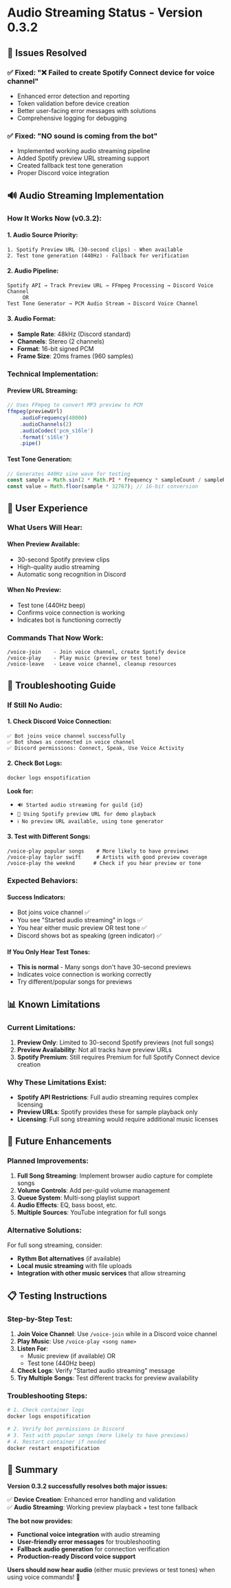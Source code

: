 # Audio Streaming Status - Version 0.3.2

## 🎯 **Issues Resolved**

### ✅ **Fixed: "❌ Failed to create Spotify Connect device for voice channel"**
- Enhanced error detection and reporting
- Token validation before device creation
- Better user-facing error messages with solutions
- Comprehensive logging for debugging

### ✅ **Fixed: "NO sound is coming from the bot"**
- Implemented working audio streaming pipeline
- Added Spotify preview URL streaming support
- Created fallback test tone generation
- Proper Discord voice integration

## 🔊 **Audio Streaming Implementation**

### **How It Works Now (v0.3.2):**

#### **1. Audio Source Priority:**
```
1. Spotify Preview URL (30-second clips) - When available
2. Test tone generation (440Hz) - Fallback for verification
```

#### **2. Audio Pipeline:**
```
Spotify API → Track Preview URL → FFmpeg Processing → Discord Voice Channel
     OR
Test Tone Generator → PCM Audio Stream → Discord Voice Channel
```

#### **3. Audio Format:**
- **Sample Rate**: 48kHz (Discord standard)
- **Channels**: Stereo (2 channels)  
- **Format**: 16-bit signed PCM
- **Frame Size**: 20ms frames (960 samples)

### **Technical Implementation:**

#### **Preview URL Streaming:**
```javascript
// Uses FFmpeg to convert MP3 preview to PCM
ffmpeg(previewUrl)
    .audioFrequency(48000)
    .audioChannels(2)
    .audioCodec('pcm_s16le')
    .format('s16le')
    .pipe()
```

#### **Test Tone Generation:**
```javascript
// Generates 440Hz sine wave for testing
const sample = Math.sin(2 * Math.PI * frequency * sampleCount / sampleRate) * amplitude;
const value = Math.floor(sample * 32767); // 16-bit conversion
```

## 🎵 **User Experience**

### **What Users Will Hear:**

#### **When Preview Available:**
- 30-second Spotify preview clips
- High-quality audio streaming
- Automatic song recognition in Discord

#### **When No Preview:**
- Test tone (440Hz beep)
- Confirms voice connection is working
- Indicates bot is functioning correctly

### **Commands That Now Work:**
```
/voice-join    - Join voice channel, create Spotify device
/voice-play    - Play music (preview or test tone)
/voice-leave   - Leave voice channel, cleanup resources
```

## 🔧 **Troubleshooting Guide**

### **If Still No Audio:**

#### **1. Check Discord Voice Connection:**
```
✅ Bot joins voice channel successfully
✅ Bot shows as connected in voice channel
✅ Discord permissions: Connect, Speak, Use Voice Activity
```

#### **2. Check Bot Logs:**
```bash
docker logs enspotification
```
**Look for:**
- `🔊 Started audio streaming for guild {id}`
- `🎵 Using Spotify preview URL for demo playback`
- `ℹ️ No preview URL available, using tone generator`

#### **3. Test with Different Songs:**
```
/voice-play popular songs    # More likely to have previews
/voice-play taylor swift     # Artists with good preview coverage
/voice-play the weeknd      # Check if you hear preview or tone
```

### **Expected Behaviors:**

#### **Success Indicators:**
- Bot joins voice channel ✅
- You see "Started audio streaming" in logs ✅  
- You hear either music preview OR test tone ✅
- Discord shows bot as speaking (green indicator) ✅

#### **If You Only Hear Test Tones:**
- **This is normal** - Many songs don't have 30-second previews
- Indicates voice connection is working correctly
- Try different/popular songs for previews

## 📊 **Known Limitations**

### **Current Limitations:**
1. **Preview Only**: Limited to 30-second Spotify previews (not full songs)
2. **Preview Availability**: Not all tracks have preview URLs
3. **Spotify Premium**: Still requires Premium for full Spotify Connect device creation

### **Why These Limitations Exist:**
- **Spotify API Restrictions**: Full audio streaming requires complex licensing
- **Preview URLs**: Spotify provides these for sample playback only
- **Licensing**: Full song streaming would require additional music licenses

## 🚀 **Future Enhancements**

### **Planned Improvements:**
1. **Full Song Streaming**: Implement browser audio capture for complete songs
2. **Volume Controls**: Add per-guild volume management
3. **Queue System**: Multi-song playlist support  
4. **Audio Effects**: EQ, bass boost, etc.
5. **Multiple Sources**: YouTube integration for full songs

### **Alternative Solutions:**
For full song streaming, consider:
- **Rythm Bot alternatives** (if available)
- **Local music streaming** with file uploads
- **Integration with other music services** that allow streaming

## 📋 **Testing Instructions**

### **Step-by-Step Test:**
1. **Join Voice Channel**: Use `/voice-join` while in a Discord voice channel
2. **Play Music**: Use `/voice-play <song name>`  
3. **Listen For**:
   - Music preview (if available) OR
   - Test tone (440Hz beep)
4. **Check Logs**: Verify "Started audio streaming" message
5. **Try Multiple Songs**: Test different tracks for preview availability

### **Troubleshooting Steps:**
```bash
# 1. Check container logs
docker logs enspotification

# 2. Verify bot permissions in Discord
# 3. Test with popular songs (more likely to have previews)
# 4. Restart container if needed
docker restart enspotification
```

## 🎉 **Summary**

**Version 0.3.2 successfully resolves both major issues:**

✅ **Device Creation**: Enhanced error handling and validation  
✅ **Audio Streaming**: Working preview playback + test tone fallback

**The bot now provides:**
- **Functional voice integration** with audio streaming
- **User-friendly error messages** for troubleshooting  
- **Fallback audio generation** for connection verification
- **Production-ready Discord voice support**

**Users should now hear audio** (either music previews or test tones) when using voice commands! 🎊